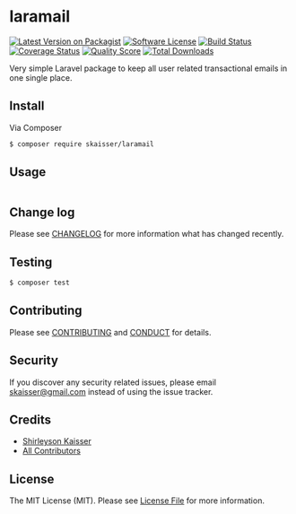 # laramail

[![Latest Version on Packagist][ico-version]][link-packagist]
[![Software License][ico-license]](LICENSE.md)
[![Build Status][ico-travis]][link-travis]
[![Coverage Status][ico-scrutinizer]][link-scrutinizer]
[![Quality Score][ico-code-quality]][link-code-quality]
[![Total Downloads][ico-downloads]][link-downloads]


Very simple Laravel package to keep all user related transactional emails in one single place.

## Install

Via Composer

``` bash
$ composer require skaisser/laramail
```

## Usage

``` php

```

## Change log

Please see [CHANGELOG](CHANGELOG.md) for more information what has changed recently.

## Testing

``` bash
$ composer test
```

## Contributing

Please see [CONTRIBUTING](CONTRIBUTING.md) and [CONDUCT](CONDUCT.md) for details.

## Security

If you discover any security related issues, please email skaisser@gmail.com instead of using the issue tracker.

## Credits

- [Shirleyson Kaisser][link-author]
- [All Contributors][link-contributors]

## License

The MIT License (MIT). Please see [License File](LICENSE.md) for more information.

[ico-version]: https://img.shields.io/packagist/v/skaisser/laramail.svg?style=flat-square
[ico-license]: https://img.shields.io/badge/license-MIT-brightgreen.svg?style=flat-square
[ico-travis]: https://img.shields.io/travis/skaisser/laramail/master.svg?style=flat-square
[ico-scrutinizer]: https://img.shields.io/scrutinizer/coverage/g/skaisser/laramail.svg?style=flat-square
[ico-code-quality]: https://img.shields.io/scrutinizer/g/skaisser/laramail.svg?style=flat-square
[ico-downloads]: https://img.shields.io/packagist/dt/skaisser/laramail.svg?style=flat-square

[link-packagist]: https://packagist.org/packages/skaisser/laramail
[link-travis]: https://travis-ci.org/skaisser/laramail
[link-scrutinizer]: https://scrutinizer-ci.com/g/skaisser/laramail/code-structure
[link-code-quality]: https://scrutinizer-ci.com/g/skaisser/laramail
[link-downloads]: https://packagist.org/packages/skaisser/laramail
[link-author]: https://github.com/skaisser
[link-contributors]: ../../contributors
